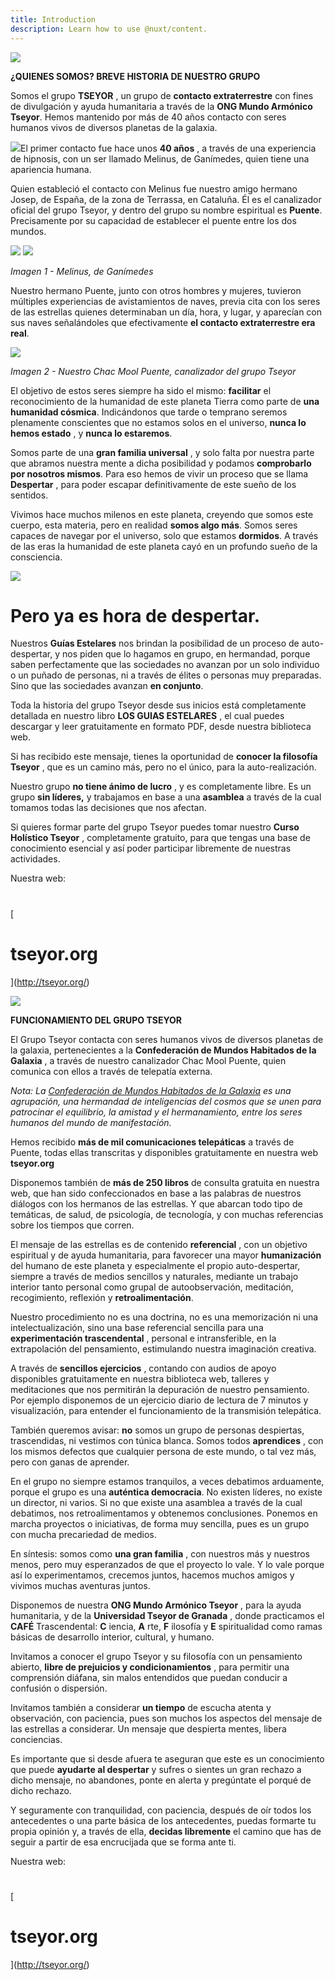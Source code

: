 ```yaml
---
title: Introduction
description: Learn how to use @nuxt/content.
---
```


![](RackMultipart20210622-4-1gzwcaa_html_5c4304a5a9a048bd.jpg)

**¿QUIENES SOMOS? BREVE HISTORIA DE NUESTRO GRUPO**

Somos el grupo **TSEYOR** , un grupo de **contacto extraterrestre** con fines de divulgación y ayuda humanitaria a través de la **ONG Mundo Armónico Tseyor**. Hemos mantenido por más de 40 años contacto con seres humanos vivos de diversos planetas de la galaxia.

<!--more-->

![](RackMultipart20210622-4-1gzwcaa_html_fb0e23ab96d3de41.jpg)El primer contacto fue hace unos **40 años** , a través de una experiencia de hipnosis, con un ser llamado Melinus, de Ganímedes, quien tiene una apariencia humana.

Quien estableció el contacto con Melinus fue nuestro amigo hermano Josep, de España, de la zona de Terrassa, en Cataluña. Él es el canalizador oficial del grupo Tseyor, y dentro del grupo su nombre espiritual es **Puente**. Precisamente por su capacidad de establecer el puente entre los dos mundos.

![](RackMultipart20210622-4-1gzwcaa_html_7939b50a63f3b5db.jpg) ![](RackMultipart20210622-4-1gzwcaa_html_5fa990896add65e7.gif)

_Imagen 1 - Melinus, de Ganímedes_

Nuestro hermano Puente, junto con otros hombres y mujeres, tuvieron múltiples experiencias de avistamientos de naves, previa cita con los seres de las estrellas quienes determinaban un día, hora, y lugar, y aparecían con sus naves señalándoles que efectivamente **el contacto extraterrestre era real**.

![](RackMultipart20210622-4-1gzwcaa_html_17224d371424e352.gif)

_Imagen 2 - Nuestro Chac Mool Puente, canalizador del grupo Tseyor_

El objetivo de estos seres siempre ha sido el mismo: **facilitar** el reconocimiento de la humanidad de este planeta Tierra como parte de **una humanidad cósmica**. Indicándonos que tarde o temprano seremos plenamente conscientes que no estamos solos en el universo, **nunca lo hemos estado** , y **nunca lo estaremos**.

Somos parte de una **gran familia universal** , y solo falta por nuestra parte que abramos nuestra mente a dicha posibilidad y podamos **comprobarlo por nosotros mismos**. Para eso hemos de vivir un proceso que se llama **Despertar** , para poder escapar definitivamente de este sueño de los sentidos.

Vivimos hace muchos milenos en este planeta, creyendo que somos este cuerpo, esta materia, pero en realidad **somos algo más**. Somos seres capaces de navegar por el universo, solo que estamos **dormidos**. A través de las eras la humanidad de este planeta cayó en un profundo sueño de la consciencia.

![](RackMultipart20210622-4-1gzwcaa_html_9a6f97f71f62db6f.jpg)

# **Pero ya es hora de despertar.**

Nuestros **Guías Estelares** nos brindan la posibilidad de un proceso de auto-despertar, y nos piden que lo hagamos en grupo, en hermandad, porque saben perfectamente que las sociedades no avanzan por un solo individuo o un puñado de personas, ni a través de élites o personas muy preparadas. Sino que las sociedades avanzan **en conjunto**.

Toda la historia del grupo Tseyor desde sus inicios está completamente detallada en nuestro libro **LOS GUIAS ESTELARES** , el cual puedes descargar y leer gratuitamente en formato PDF, desde nuestra biblioteca web.

Si has recibido este mensaje, tienes la oportunidad de **conocer la filosofía Tseyor** , que es un camino más, pero no el único, para la auto-realización.

Nuestro grupo **no tiene ánimo de lucro** , y es completamente libre. Es un grupo **sin líderes,** y trabajamos en base a una **asamblea** a través de la cual tomamos todas las decisiones que nos afectan.

Si quieres formar parte del grupo Tseyor puedes tomar nuestro **Curso Holístico Tseyor** , completamente gratuito, para que tengas una base de conocimiento esencial y así poder participar libremente de nuestras actividades.

Nuestra web:

#
[
# tseyor.org
](http://tseyor.org/)

![](RackMultipart20210622-4-1gzwcaa_html_5c4304a5a9a048bd.jpg)

**FUNCIONAMIENTO DEL GRUPO TSEYOR**

El Grupo Tseyor contacta con seres humanos vivos de diversos planetas de la galaxia, pertenecientes a la **Confederación de Mundos Habitados de la Galaxia** , a través de nuestro canalizador Chac Mool Puente, quien comunica con ellos a través de telepatía externa.

_Nota: La [Confederación de Mundos Habitados de la Galaxia](https://tseyor.org/biblioteca/libros/la-confederacion-de-mundos-habitados-de-la-galaxia.html) es una agrupación, una hermandad de inteligencias del cosmos que se unen para patrocinar el equilibrio, la amistad y el hermanamiento, entre los seres humanos del mundo de manifestación._

Hemos recibido **más de mil comunicaciones telepáticas** a través de Puente, todas ellas transcritas y disponibles gratuitamente en nuestra web **tseyor.org**

Disponemos también de **más de 250 libros** de consulta gratuita en nuestra web, que han sido confeccionados en base a las palabras de nuestros diálogos con los hermanos de las estrellas. Y que abarcan todo tipo de temáticas, de salud, de psicología, de tecnología, y con muchas referencias sobre los tiempos que corren.

El mensaje de las estrellas es de contenido **referencial** , con un objetivo espiritual y de ayuda humanitaria, para favorecer una mayor **humanización** del humano de este planeta y especialmente el propio auto-despertar, siempre a través de medios sencillos y naturales, mediante un trabajo interior tanto personal como grupal de autoobservación, meditación, recogimiento, reflexión y **retroalimentación**.

Nuestro procedimiento no es una doctrina, no es una memorización ni una intelectualización, sino una base referencial sencilla para una **experimentación trascendental** , personal e intransferible, en la extrapolación del pensamiento, estimulando nuestra imaginación creativa.

A través de **sencillos ejercicios** , contando con audios de apoyo disponibles gratuitamente en nuestra biblioteca web, talleres y meditaciones que nos permitirán la depuración de nuestro pensamiento. Por ejemplo disponemos de un ejercicio diario de lectura de 7 minutos y visualización, para entender el funcionamiento de la transmisión telepática.

También queremos avisar: **no** somos un grupo de personas despiertas, trascendidas, ni vestimos con túnica blanca. Somos todos **aprendices** , con los mismos defectos que cualquier persona de este mundo, o tal vez más, pero con ganas de aprender.

En el grupo no siempre estamos tranquilos, a veces debatimos arduamente, porque el grupo es una **auténtica democracia**. No existen líderes, no existe un director, ni varios. Si no que existe una asamblea a través de la cual debatimos, nos retroalimentamos y obtenemos conclusiones. Ponemos en marcha proyectos o iniciativas, de forma muy sencilla, pues es un grupo con mucha precariedad de medios.

En síntesis: somos como **una gran familia** , con nuestros más y nuestros menos, pero muy esperanzados de que el proyecto lo vale. Y lo vale porque así lo experimentamos, crecemos juntos, hacemos muchos amigos y vivimos muchas aventuras juntos.

Disponemos de nuestra **ONG Mundo Armónico Tseyor** , para la ayuda humanitaria, y de la **Universidad Tseyor de Granada** , donde practicamos el **CAFÉ** Trascendental: **C** iencia, **A** rte, **F** ilosofía y **E** spiritualidad como ramas básicas de desarrollo interior, cultural, y humano.

Invitamos a conocer el grupo Tseyor y su filosofía con un pensamiento abierto, **libre de prejuicios y condicionamientos** , para permitir una comprensión diáfana, sin malos entendidos que puedan conducir a confusión o dispersión.

Invitamos también a considerar **un tiempo** de escucha atenta y observación, con paciencia, pues son muchos los aspectos del mensaje de las estrellas a considerar. Un mensaje que despierta mentes, libera conciencias.

Es importante que si desde afuera te aseguran que este es un conocimiento que puede **ayudarte al despertar** y sufres o sientes un gran rechazo a dicho mensaje, no abandones, ponte en alerta y pregúntate el porqué de dicho rechazo.

Y seguramente con tranquilidad, con paciencia, después de oír todos los antecedentes o una parte básica de los antecedentes, puedas formarte tu propia opinión y, a través de ella, **decidas libremente** el camino que has de seguir a partir de esa encrucijada que se forma ante ti.

Nuestra web:

#
[
# tseyor.org
](http://tseyor.org/)